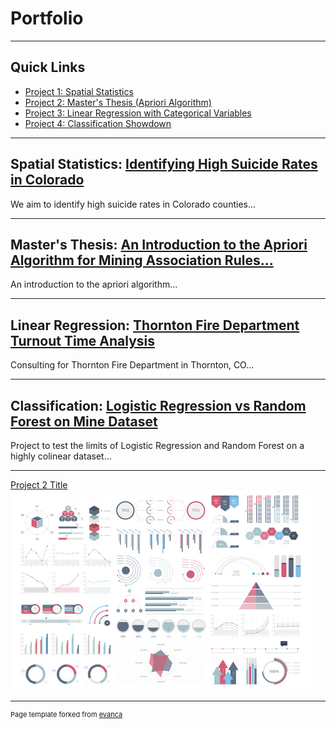 # Portfolio

---

## Quick Links
* [Project 1: Spatial Statistics](https://github.com/Emma-M-Collins/spatial_stats)
* [Project 2: Master's Thesis (Apriori Algorithm)](https://github.com/Emma-M-Collins/apriori)
* [Project 3: Linear Regression with Categorical Variables](https://github.com/Emma-M-Collins/turnout_time)
* [Project 4: Classification Showdown](https://github.com/Emma-M-Collins/classification)

---

## Spatial Statistics: [Identifying High Suicide Rates in Colorado](https://github.com/Emma-M-Collins/spatial_stats)
We aim to identify high suicide rates in Colorado counties...

---

## Master's Thesis: [An Introduction to the Apriori Algorithm for Mining Association Rules...](https://github.com/Emma-M-Collins/apriori)
An introduction to the apriori algorithm...

---

## Linear Regression: [Thornton Fire Department Turnout Time Analysis](https://github.com/Emma-M-Collins/turnout_time)
Consulting for Thornton Fire Department in Thornton, CO...

---

## Classification: [Logistic Regression vs Random Forest on Mine Dataset](https://github.com/Emma-M-Collins/classification)
Project to test the limits of Logistic Regression and Random Forest on a highly colinear dataset...

---
[Project 2 Title](/pdf/sample_presentation.pdf)
<img src="images/dummy_thumbnail.jpg?raw=true"/>


---
<p style="font-size:11px">Page template forked from <a href="https://github.com/evanca/quick-portfolio">evanca</a></p>
<!-- Remove above link if you don't want to attibute -->
